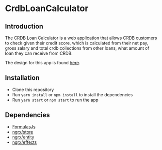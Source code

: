 # CrdbLoanCalculator

## Introduction

The CRDB Loan Calculator is a web application that allows CRDB customers to check given their credit score, which is calculated from their net pay, gross salary and total crdb collections from other loans, what amount of loan they can receive from CRDB.

The design for this app is found [here](https://www.figma.com/file/Mrr6NgUX1ctpQIYdH6gvuu/CRDB-Loan-Calculator?node-id=22%3A36).

## Installation

- Clone this repository
- Run `yarn install` or `npm install` to install the dependencies
- Run `yarn start` or `npm start` to run the app

## Dependencies

- [FormulasJs](https://www.npmjs.com/package/@formulajs/formulajs)
- [ngrx/store](https://ngrx.io/guide/store/)
- [ngrx/entity](https://ngrx.io/guide/entity)
- [ngrx/effects](https://ngrx.io/guide/effects)
